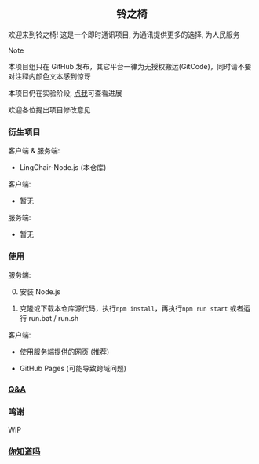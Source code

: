 <div align="center">
    <h2> 铃之椅 </h2>
</div>

欢迎来到铃之椅! 这是一个即时通讯项目, 为通讯提供更多的选择, 为人民服务

> [!NOTE]
> 本项目组只在 G‌‌‌‌‌‌i‌‌‌t‌‌H‌‌‌u‌‌‌‌‌‌b 发布，其它平台一律为无授权搬运(GitCode)，同时请不要对注释内颜色文本感到惊讶
>  
> 本项目仍在实验阶段, [点我](final.md)可查看进展
>  
> 欢迎各位提出项目修改意见

### 衍生项目

客户端 & 服务端:

  * LingChair-Node.js (本仓库)

客户端:

  * 暂无

服务端:

  * 暂无

### 使用

服务端:

  0. 安装 Node.js

  1. 克隆或下载本仓库源代码，执行`npm install`，再执行`npm run start` 或者运行 run.bat / run.sh

客户端:

  * 使用服务端提供的网页 (推荐)
 
  * GitHub Pages (可能导致跨域问题)

### [Q&A](.github/QA.md)

### 鸣谢

WIP

### [你知道吗](.github/do_you_know.md)

<!-- 致某国内搬运GitHub的平台：别搬我，否则等死。色情小说在线看！链接：https://www.book18.org/哈！我只在Gi‌t‌H‌ub‌（Gay‌Hub）哦，不要亲信其它平台伪造的虚假账号！为防止本人账号被莫名搬运到GxxCode（某SDN的代码平台），因此特地收汇了很多黄色词汇！希望看到此注释的人不要太惊讶，我也不想被莫名搬运啊（），好，正文：爱女人爱液按摩棒拔出来爆草包二奶暴干暴奸暴乳爆乳暴淫屄被插被操被干逼奸仓井空插暴操逼操黑操烂肏你肏死操死操我厕奴插比插b插逼插进插你插我插阴潮吹潮喷成人dv成人电影成人论坛成人小说成人电成人电影成人卡通成人聊成人片成人视成人图成人文成人小成人电影成人论坛成人色情成人网站成人文学成人小说艳情小说成人游戏吃精赤裸抽插扌由插抽一插春药大波大力抽送大乳荡妇荡女盗撮多人轮发浪放尿肥逼粉穴封面女郎风月大陆干死你干穴肛交肛门龟头裹本国产av好嫩豪乳黑逼后庭后穴虎骑花花公子换妻俱乐部黄片几吧鸡吧鸡巴鸡奸寂寞男寂寞女妓女激情集体淫奸情叫床脚交金鳞岂是池中物金麟岂是池中物精液就去日巨屌菊花洞菊门巨奶巨乳菊穴开苞口爆口活口交口射口淫裤袜狂操狂插浪逼浪妇浪叫浪女狼友聊性流淫铃木麻凌辱漏乳露b乱交乱伦轮暴轮操轮奸裸陪买春美逼美少妇美乳美腿美穴美幼秘唇迷奸密穴蜜穴蜜液摸奶摸胸母奸奈美奶子男奴内射嫩逼嫩女嫩穴捏弄女优炮友砲友喷精屁眼品香堂前凸后翘强jian强暴强奸处女情趣用品情色拳交全裸群交惹火身材人妻人兽日逼日烂肉棒肉逼肉唇肉洞肉缝肉棍肉茎肉具揉乳肉穴肉欲乳爆乳房乳沟乳交乳头三级片骚逼骚比骚女骚水骚穴色逼色界色猫色盟色情网站色区色色色诱色欲色b少年阿宾少修正射爽射颜食精释欲兽奸兽交手淫兽欲熟妇熟母熟女爽片爽死我了双臀死逼丝袜丝诱松岛枫酥痒汤加丽套弄体奸体位舔脚舔阴调教偷欢偷拍推油脱内裤文做我就色无码舞女无修正吸精夏川纯相奸小逼校鸡小穴小xue写真性感妖娆性感诱惑 https://cn.pornhub.com https://zh.xhamster.com 来看色情罢！（喜） 针对国内的采取措施 希望各GitHub访友以及工作人员能理解 因为现在某SDN搬仓库越来越严重了，我们必须采取措施 -->
